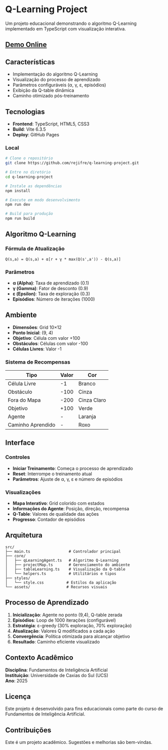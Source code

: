 # Q-Learning Project

Um projeto educacional demonstrando o algoritmo Q-Learning implementado em TypeScript com visualização interativa.

## [Demo Online](https://rejifre.github.io/q-learning-project/)

## Características

- Implementação do algoritmo Q-Learning
- Visualização do processo de aprendizado
- Parâmetros configuráveis (α, γ, ε, episódios)
- Exibição da Q-table dinâmica
- Caminho otimizado pós-treinamento

## Tecnologias

- **Frontend**: TypeScript, HTML5, CSS3
- **Build**: Vite 6.3.5
- **Deploy**: GitHub Pages

### Local
```bash
# Clone o repositório
git clone https://github.com/rejifre/q-learning-project.git

# Entre no diretório
cd q-learning-project

# Instale as dependências
npm install

# Execute em modo desenvolvimento
npm run dev

# Build para produção
npm run build
```

## Algoritmo Q-Learning

### Fórmula de Atualização
```
Q(s,a) = Q(s,a) + α[r + γ * max(Q(s',a')) - Q(s,a)]
```

### Parâmetros
- **α (Alpha)**: Taxa de aprendizado (0.1)
- **γ (Gamma)**: Fator de desconto (0.9)
- **ε (Epsilon)**: Taxa de exploração (0.3)
- **Episódios**: Número de iterações (1000)

## Ambiente

- **Dimensões**: Grid 10×12
- **Ponto Inicial**: (9, 4)
- **Objetivo**: Célula com valor +100
- **Obstáculos**: Células com valor -100
- **Células Livres**: Valor -1

### Sistema de Recompensas
| Tipo | Valor | Cor |
|------|-------|-----|
| Célula Livre | -1 | Branco |
| Obstáculo | -100 | Cinza |
| Fora do Mapa | -200 | Cinza Claro |
| Objetivo | +100 | Verde |
| Agente | - | Laranja |
| Caminho Aprendido | - | Roxo |

## Interface

### Controles
- **Iniciar Treinamento**: Começa o processo de aprendizado
- **Reset**: Interrompe o treinamento atual
- **Parâmetros**: Ajuste de α, γ, ε e número de episódios

### Visualizações
- **Mapa Interativo**: Grid colorido com estados
- **Informações do Agente**: Posição, direção, recompensa
- **Q-Table**: Valores de qualidade das ações
- **Progresso**: Contador de episódios

## Arquitetura

```
src/
├── main.ts                 # Controlador principal
├── core/
│   ├── qLearningAgent.ts   # Algoritmo Q-Learning
│   ├── projectMap.ts       # Gerenciamento do ambiente
│   ├── tableLearning.ts    # Visualização da Q-table
│   └── helpers.ts          # Utilitários e tipos
├── styles/
│   └── style.css          # Estilos da aplicação
└── assets/                # Recursos visuais
```

## Processo de Aprendizado

1. **Inicialização**: Agente no ponto (9,4), Q-table zerada
2. **Episódios**: Loop de 1000 iterações (configurável)
3. **Estratégia**: ε-greedy (30% exploração, 70% exploração)
4. **Atualização**: Valores Q modificados a cada ação
5. **Convergência**: Política otimizada para alcançar objetivo
6. **Resultado**: Caminho eficiente visualizado

## Contexto Acadêmico

**Disciplina**: Fundamentos de Inteligência Artificial  
**Instituição**: Universidade de Caxias do Sul (UCS)  
**Ano**: 2025  

## Licença

Este projeto é desenvolvido para fins educacionais como parte do curso de Fundamentos de Inteligência Artificial.

## Contribuições

Este é um projeto acadêmico. Sugestões e melhorias são bem-vindas.
